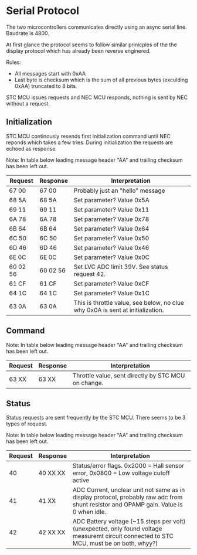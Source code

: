 # Serial Protocol

The two microcontrollers communicates directly using an async serial line.  
Baudrate is 4800.

At first glance the protocol seems to follow similar prinicples of the the display protocol which has already been reverse enginered.

Rules:
* All messages start with 0xAA
* Last byte is checksum which is the sum of all previous bytes (exculding 0xAA) truncated to 8 bits.

STC MCU issues requests and NEC MCU responds, nothing is sent by NEC without a request.


## Initialization

STC MCU continously resends first initialization command until NEC reponds which takes a few tries.
During initialization the requests are echoed as response.

Note: In table below leading message header "AA" and trailing checksum has been left out.

Request  | Response | Interpretation
-------- | -------- | --------------
67 00    | 67 00    | Probably just an "hello" message
68 5A    | 68 5A    | Set parameter? Value 0x5A
69 11    | 69 11    | Set parameter? Value 0x11
6A 78    | 6A 78    | Set parameter? Value 0x78
6B 64    | 6B 64    | Set parameter? Value 0x64
6C 50    | 6C 50    | Set parameter? Value 0x50
6D 46    | 6D 46    | Set parameter? Value 0x46
6E 0C    | 6E 0C    | Set parameter? Value 0x0C
60 02 56 | 60 02 56 | Set LVC ADC limit 39V. See status request 42.
61 CF    | 61 CF    | Set parameter? Value 0xCF
64 1C    | 64 1C    | Set parameter? Value 0x1C
63 0A    | 63 0A    | This is throttle value, see below, no clue why 0x0A is sent at initialization.


## Command

Note: In table below leading message header "AA" and trailing checksum has been left out.

Request  | Response | Interpretation
-------- | -------- | --------------
63 XX    | 63 XX    | Throttle value, sent directly by STC MCU on change.


## Status
Status requests are sent frequently by the STC MCU.
There seems to be 3 types of request.

Note: In table below leading message header "AA" and trailing checksum has been left out.

Request  | Response | Interpretation
-------- | -------- | --------------
40       | 40 XX XX | Status/error flags. 0x2000 = Hall sensor error, 0x0800 = Low voltage cutoff active
41       | 41 XX    | ADC Current, unclear unit not same as in display protocol, probably raw adc from shunt resistor and OPAMP gain. Value is 0 when idle.
42       | 42 XX XX | ADC Battery voltage (~15 steps per volt) (unexpected, only found voltage measuremt circuit connected to STC MCU, must be on both, whyy?)

